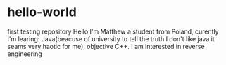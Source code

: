 # hello-world
first testing repository
  Hello I'm Matthew a student from Poland, curently I'm learing: Java(beacuse of university to tell the truth I don't like java it seams     very haotic for me), objective C++.
  I am interested in reverse engineering
